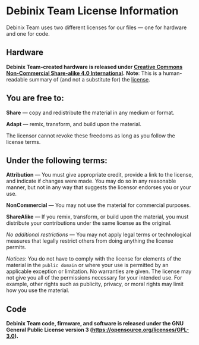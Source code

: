 # Debinix Team License Information

Debinix Team uses two different licenses for our files — one for hardware and one for code.

## Hardware

**Debinix Team-created hardware is released under [Creative Commons Non-Commercial Share-alike 4.0 International](http://creativecommons.org/licenses/by-nc-sa/4.0/).**
**Note**: This is a human-readable summary of (and not a substitute for) the [license](http://creativecommons.org/licenses/by-nc-sa/4.0/legalcode).

## You are free to:

**Share** — copy and redistribute the material in any medium or format.

**Adapt** — remix, transform, and build upon the material.

The licensor cannot revoke these freedoms as long as you follow the license terms.

## Under the following terms:

**Attribution** — You must give appropriate credit, provide a link to the license, and indicate if changes were made. You may do so in any reasonable manner, but not in any way that suggests the licensor endorses you or your use.

**NonCommercial** — You may not use the material for commercial purposes.

**ShareAlike** — If you remix, transform, or build upon the material, you must distribute your contributions under the same license as the original.

*No additional restrictions* — You may not apply legal terms or technological measures that legally restrict others from doing anything the license permits.

*Notices*:
You do not have to comply with the license for elements of the material in the `public domain` or where your use is permitted by an applicable exception or limitation.
No warranties are given. The license may not give you all of the permissions necessary for your intended use. For example, other rights such as publicity, privacy, or moral rights may limit how you use the material.


## Code

**Debinix Team code, firmware, and software is released under the GNU General Public License version 3 (https://opensource.org/licenses/GPL-3.0).**

